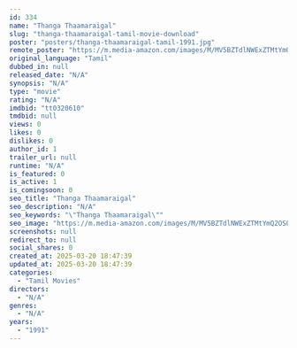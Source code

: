 ```yaml
---
id: 334
name: "Thanga Thaamaraigal"
slug: "thanga-thaamaraigal-tamil-movie-download"
poster: "posters/thanga-thaamaraigal-tamil-1991.jpg"
remote_poster: "https://m.media-amazon.com/images/M/MV5BZTdlNWExZTMtYmQ2OS00OTEwLTgzNmQtN2U1ZjIxMmU0NDNlXkEyXkFqcGdeQXVyMjA4OTI5NDQ@._V1_SX300.jpg"
original_language: "Tamil"
dubbed_in: null
released_date: "N/A"
synopsis: "N/A"
type: "movie"
rating: "N/A"
imdbid: "tt0320610"
tmdbid: null
views: 0
likes: 0
dislikes: 0
author_id: 1
trailer_url: null
runtime: "N/A"
is_featured: 0
is_active: 1
is_comingsoon: 0
seo_title: "Thanga Thaamaraigal"
seo_description: "N/A"
seo_keywords: "\"Thanga Thaamaraigal\""
seo_image: "https://m.media-amazon.com/images/M/MV5BZTdlNWExZTMtYmQ2OS00OTEwLTgzNmQtN2U1ZjIxMmU0NDNlXkEyXkFqcGdeQXVyMjA4OTI5NDQ@._V1_SX300.jpg"
screenshots: null
redirect_to: null
social_shares: 0
created_at: 2025-03-20 18:47:39
updated_at: 2025-03-20 18:47:39
categories:
  - "Tamil Movies"
directors:
  - "N/A"
genres:
  - "N/A"
years:
  - "1991"
---
```

